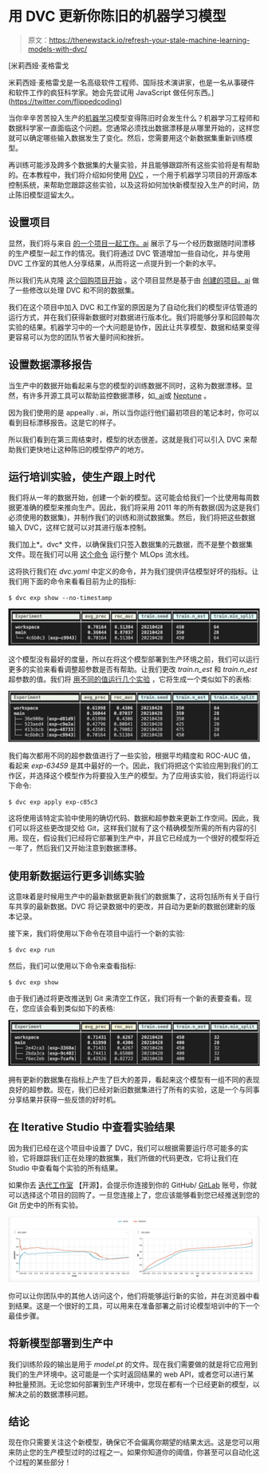 # 用 DVC 更新你陈旧的机器学习模型

> 原文：<https://thenewstack.io/refresh-your-stale-machine-learning-models-with-dvc/>

[](https://twitter.com/flippedcoding)

 [米莉西娅·麦格雷戈

米莉西娅·麦格雷戈是一名高级软件工程师、国际技术演讲家，也是一名从事硬件和软件工作的疯狂科学家。她会先尝试用 JavaScript 做任何东西。](https://twitter.com/flippedcoding) [](https://twitter.com/flippedcoding)

当你辛辛苦苦投入生产的[机器学习](https://thenewstack.io/category/machine-learning/)模型变得陈旧时会发生什么？机器学习工程师和数据科学家一直面临这个问题。您通常必须找出数据漂移是从哪里开始的，这样您就可以确定哪些输入数据发生了变化。然后，您需要用这个新数据集重新训练模型。

再训练可能涉及跨多个数据集的大量实验，并且能够跟踪所有这些实验将是有帮助的。在本教程中，我们将介绍如何使用 [DVC](https://dvc.org/) ，一个用于机器学习项目的开源版本控制系统，来帮助您跟踪这些实验，以及这将如何加快新模型投入生产的时间，防止陈旧模型逗留太久。

## 设置项目

显然，我们将与来自 [的一个项目一起工作。ai](https://evidentlyai.com/blog/tutorial-1-model-analytics-in-production) 展示了与一个经历数据随时间漂移的生产模型一起工作的情况。我们将通过 DVC 管道增加一些自动化，并与使用 DVC 工作室的其他人分享结果，从而将这一点提升到一个新的水平。

所以我们先从克隆 [这个回购项目开始](https://github.com/iterative/stale-model-example) 。这个项目显然是基于由 [创建的项目。ai](https://github.com/evidentlyai/evidently/blob/main/examples/data_stories/bicycle_demand_monitoring.ipynb) 做了一些修改以处理 DVC 和不同的数据集。

我们在这个项目中加入 DVC 和工作室的原因是为了自动化我们的模型评估管道的运行方式，并在我们获得新数据时对数据进行版本化。我们将能够分享和回顾每次实验的结果。机器学习中的一个大问题是协作，因此让共享模型、数据和结果变得更容易可以为您的团队节省大量时间和挫折。

## 设置数据漂移报告

当生产中的数据开始看起来与您的模型的训练数据不同时，这称为数据漂移。显然，有许多开源工具可以帮助监控数据漂移，如[. ai](https://docs.evidentlyai.com/)或 [Neptune](https://neptune.ai/) 。

因为我们使用的是 appeally . ai，所以当你运行他们最初项目的笔记本时，你可以看到目标漂移报告。这是它的样子。

所以我们看到在第三周结束时，模型的状态很差。这就是我们可以引入 DVC 来帮助我们更快地让这种陈旧的模型停产的地方。

## 运行培训实验，使生产跟上时代

我们将从一年的数据开始，创建一个新的模型。这可能会给我们一个比使用每周数据更准确的模型来推向生产。因此，我们将采用 2011 年的所有数据(因为这是我们必须使用的数据集)，并制作我们的训练和测试数据集。然后，我们将把这些数据输入 DVC，这样它就可以对其进行版本控制。

我们加上*。dvc* 文件，以确保我们只签入数据集的元数据，而不是整个数据集文件。现在我们可以用 [这个命令](https://dvc.org/doc/command-reference/exp/run) 运行整个 MLOps 流水线。

这将执行我们在 *dvc.yaml* 中定义的命令，并为我们提供评估模型好坏的指标。让我们用下面的命令来看看目前为止的指标:

`$ dvc exp show --no-timestamp`

![Existing metrics](img/c1af738bcf9af9221a74a906dc90d7a0.png)

这个模型没有最好的度量，所以在将这个模型部署到生产环境之前，我们可以运行更多的实验来看看调整超参数是否有帮助。让我们更改 *train.n_est* 和 *train.n_est* 超参数的值。我们将 [用不同的值运行几个实验](https://dvc.org/doc/user-guide/experiment-management) ，它将生成一个类似如下的表格:

![differing values.](img/18ccb6b7edc23f6f0e6095d713e1dfa2.png)

我们每次都用不同的超参数值进行了一些实验，根据平均精度和 ROC-AUC 值，看起来 *exp-63459* 是其中最好的一个。因此，我们将把这个实验应用到我们的工作区，并选择这个模型作为将要投入生产的模型。为了应用该实验，我们将运行以下命令:

`$ dvc exp apply exp-c85c3`

这将使用该特定实验中使用的确切代码、数据和超参数来更新工作空间。因此，我们可以将这些更改提交给 Git，这样我们就有了这个精确模型所需的所有内容的引用。现在，假设我们已经将它部署到生产中，并且它已经成为一个很好的模型将近一年了，然后我们又开始注意到数据漂移。

## 使用新数据运行更多训练实验

这意味着是时候用生产中的最新数据更新我们的数据集了，这将包括所有关于自行车共享的最新数据。DVC 将记录数据中的更改，并自动为更新的数据创建新的版本记录。

接下来，我们将使用以下命令在项目中运行一个新的实验:

`$ dvc exp run`

然后，我们可以使用以下命令来查看指标:

`$ dvc exp show`

由于我们通过将更改推送到 Git 来清空工作区，我们将有一个新的表要查看。现在，您应该会看到类似如下的表格:

![](img/9b072ddcd3ad7b76ed64313677685f92.png)

拥有更新的数据集在指标上产生了巨大的差异，看起来这个模型有一组不同的表现良好的超参数。现在，我们已经对新旧数据集进行了所有的实验，这是一个与同事分享结果并获得一些反馈的好时机。

## 在 Iterative Studio 中查看实验结果

因为我们已经在这个项目中设置了 DVC，我们可以根据需要运行尽可能多的实验，它将跟踪我们正在处理的数据集，我们所做的代码更改，它将让我们在 Studio 中查看每个实验的所有结果。

如果你去 [迭代工作室](https://studio.iterative.ai/) 【开源】，会提示你连接到你的 GitHub/ [GitLab](https://about.gitlab.com/?utm_content=inline-mention) 账号，你就可以选择这个项目的回购了。一旦您连接上了，您应该能够看到您已经推送到您的 Git 历史中的所有实验。

![git history](img/ae5ec2b2a0da1b7cfe8bc476ca7ffe3e.png)

你可以让你团队中的其他人访问这个，他们将能够运行新的实验，并在浏览器中看到结果。这是一个很好的工具，可以用来在准备部署之前讨论模型培训中的下一个最佳步骤。

## 将新模型部署到生产中

我们训练阶段的输出是用于 *model.pt* 的文件。现在我们需要做的就是将它应用到我们的生产环境中。这可能是一个实时返回结果的 web API，或者您可以进行某种批量预测。无论您如何部署到生产环境中，您现在都有一个已经更新的模型，以解决之前的数据漂移问题。

## 结论

现在你只需要关注这个新模型，确保它不会偏离你期望的结果太远。这是您可以用来防止您的生产模型过时的过程之一。如果你知道你的阈值，你甚至可以自动化这个过程的某些部分！

<svg xmlns:xlink="http://www.w3.org/1999/xlink" viewBox="0 0 68 31" version="1.1"><title>Group</title> <desc>Created with Sketch.</desc></svg>